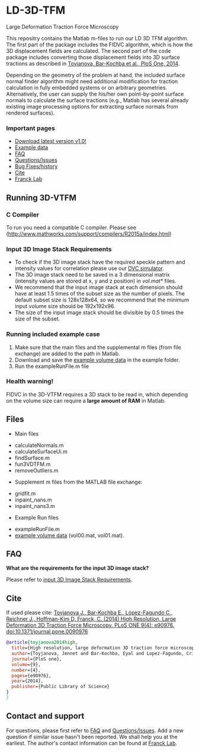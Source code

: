 # LD-3D-TFM
Large Deformation Traction Force Microscopy 

This repositry contains the Matlab m-files to run our LD 3D TFM algorithm. The first part of the package includes the FIDVC algorithm, which is how the 3D displacement fields are calculated. The second part of the code package includes converting those displacement fields into 3D surface tractions as described in [Toyjanova, Bar-Kochba et al., PloS One, 2014](http://journals.plos.org/plosone/article?id=10.1371/journal.pone.0090976).

Depending on the geometry of the problem at hand, the included surface normal finder algorithm might need additional modification for traction calculation in fully embedded systems or on arbitrary geometries. Alternatively, the user can supply the his/her own point-by-point surface normals to calculate the surface tractions (e.g., Matlab has several already existing image processing options for extracting surface normals from rendered surfaces).


### Important pages
* [Download latest version v1.0!](https://github.com/FranckLab/LD-3D-TFM/releases)
* [Example data](https://drive.google.com/folderview?id=0ByhZqlrbo5srdFhWampiT0g4Xzg&usp=sharing)
* [FAQ](https://github.com/FranckLab/3D-VTFM#faq)
* [Questions/Issues](https://github.com/FranckLab/3D-VTFM/issues)
* [Bug Fixes/history](https://github.com/FranckLab/3D-VTFM/wiki/Bug-Fixes!)
* [Cite](https://github.com/FranckLab/3D-VTFM#cite)
* [Franck Lab](http://franck.engin.brown.edu)
 
## Running 3D-VTFM

### C Compiler
To run you need a compatible C compiler. Please see
(http://www.mathworks.com/support/compilers/R2015a/index.html)

### Input 3D Image Stack Requirements
* To check if the 3D image stack have the required speckle pattern and intensity values for correlation please use our [DVC simulator](https://github.com/FranckLab/DVC-Simulator).
* The 3D image stack need to be saved in a 3 dimensional matrix (intensity values are stored at x, y and z position) in **vol*.mat** files.  
* We recommend that the input image stack at each dimension should have at least 1.5 times of the subset size as the number of pixels. The default subset size is 128x128x64, so we recommend that the minimum input volume size should be 192x192x96.
* The size of the input image stack should be divisible by 0.5 times the size of the subset. 

### Running included example case
1. Make sure that the main files and the supplemental m files (from file exchange) are added to the path in Matlab.
2. Download and save the [example volume data](https://drive.google.com/folderview?id=0ByhZqlrbo5srdFhWampiT0g4Xzg&usp=sharing) in the example folder. 
3. Run the exampleRunFile.m file

### Health warning!
FIDVC in the 3D-VTFM requires a 3D stack to be read in, which depending on the volume size can require a **large amount of RAM** in Matlab.

## Files
* Main files
 - calculateNormals.m
 - calculateSurfaceUi.m
 - findSurface.m
 - fun3VDTFM.m
 - removeOutliers.m

* Supplement m files from the MATLAB file exchange:
 - gridfit.m
 - inpaint_nans.m
 - inpaint_nans3.m

* Example Run files
 - exampleRunFile.m
 - [example volume data](https://drive.google.com/folderview?id=0ByhZqlrbo5srdFhWampiT0g4Xzg&usp=sharing) (vol00.mat, vol01.mat).

## FAQ
**What are the requirements for the input 3D image stack?**

Please refer to [input 3D Image Stack Requirements](https://github.com/FranckLab/FIDVC/blob/master/README.md#input-3d-image-stack-requirements).


## Cite
If used please cite:
[Toyjanova J., Bar-Kochba E., López-Fagundo C., Reichner J., Hoffman-Kim D, Franck, C. (2014) High Resolution, Large Deformation 3D Traction Force Microscopy. PLoS ONE 9(4): e90976. doi:10.1371/journal.pone.0090976](http://journals.plos.org/plosone/article?id=10.1371/journal.pone.0090976)

```bibtex
@article{toyjanova2014high,
  title={High resolution, large deformation 3D traction force microscopy},
  author={Toyjanova, Jennet and Bar-Kochba, Eyal and Lopez-Fagundo, Cristina and Reichner, Jonathan and Hoffman-Kim, Diane and Franck, Christian},
  journal={PloS one},
  volume={9},
  number={4},
  pages={e90976},
  year={2014},
  publisher={Public Library of Science}
}
}
```

## Contact and support
For questions, please first refer to [FAQ](https://github.com/FranckLab/3D-VTFM#faq) and [Questions/Issues](https://github.com/FranckLab/3D-VTFM/issues). Add a new question if similar issue hasn't been reported. We shall help you at the earliest. The author's contact information can be found at [Franck Lab](http://franck.engin.brown.edu).

